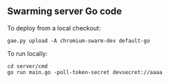 Swarming server Go code
-----------------------

To deploy from a local checkout:

```
gae.py upload -A chromium-swarm-dev default-go
```

To run locally:

```
cd server/cmd
go run main.go -poll-token-secret devsecret://aaaa
```
